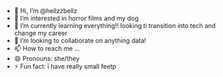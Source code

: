 - 👋 Hi, I’m @hellzzbellz
- 👀 I’m interested in horror films and my dog 
- 🌱 I’m currently learning everything!! looking ti transition into tech and change my career 
- 💞️ I’m looking to collaborate on anything data! 
- 📫 How to reach me ...
- 😄 Pronouns: she/they
- ⚡ Fun fact: i have really small feetp

<!---
hellzzbellz/hellzzbellz is a ✨ special ✨ repository because its `README.md` (this file) appears on your GitHub profile.
You can click the Preview link to take a look at your changes.
--->
